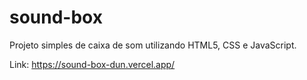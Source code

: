 # sound-box

Projeto simples de caixa de som utilizando HTML5, CSS e JavaScript.

Link: https://sound-box-dun.vercel.app/
